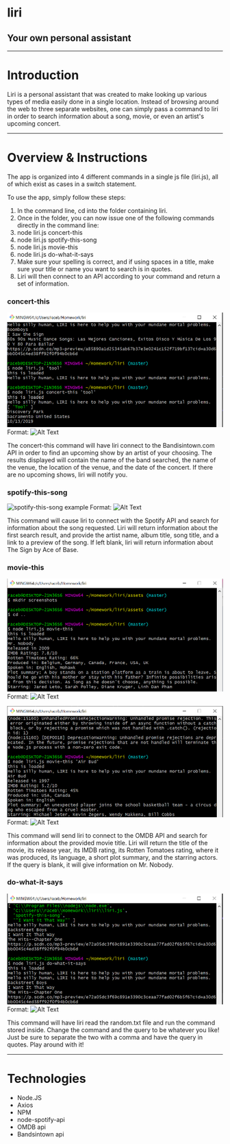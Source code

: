 # liri
## Your own personal assistant
----------------------------------------------------------------------------------------------------------------------------------------

# Introduction

Liri is a personal assistant that was created to make looking up various types of media easily done in a single location. Instead of browsing around the web to three separate websites, one can simply pass a command to liri in order to search information about a song, movie, or even an artist's upcoming concert.

----------------------------------------------------------------------------------------------------------------------------------------

# Overview & Instructions

The app is organized into 4 different commands in a single js file (liri.js), all of which exist as cases in a switch statement.

To use the app, simply follow these steps:

1. In the command line, cd into the folder containing liri.
1. Once in the folder, you can now issue one of the following commands directly in the command line:
  1. node liri.js concert-this <artist name>
  1. node liri.js spotify-this-song <song name>
  1. node liri.js movie-this <movie title>
  1. node liri.js do-what-it-says
1. Make sure your spelling is correct, and if using spaces in a title, make sure your title or name you want to search is in quotes.
1. Liri will then connect to an API according to your command and return a set of information.
  
### concert-this

![concert-this example](/assets/screenshots/concert-this.png)
Format: ![Alt Text](url)

The concert-this command will have liri connect to the Bandisintown.com API in order to find an upcoming show by an artist of your choosing. The results displayed will contain the name of the band searched, the name of the venue, the location of the venue, and the date of the concert. If there are no upcoming shows, liri will notify you.

### spotify-this-song

![spotify-this-song example](/assets/screenshots/spotify-this-song.png)
Format: ![Alt Text](url)

This command will cause liri to connect with the Spotify API and search for information about the song requested. Liri will return information about the first search result, and provide the artist name, album title, song title, and a link to a preview of the song. If left blank, liri will return information about The Sign by Ace of Base.

### movie-this

![movie-this example](/assets/screenshots/movie-this.png)
Format: ![Alt Text](url)

![movie-this example](/assets/screenshots/movie-this-search.png)
Format: ![Alt Text](url)

This command will send liri to connect to the OMDB API and search for information about the provided movie title. Liri will return the title of the movie, its release year, its IMDB rating, its Rotten Tomatoes rating, where it was produced, its language, a short plot summary, and the starring actors. If the query is blank, it will give information on Mr. Nobody.

### do-what-it-says

![do-what-it-says example](/assets/screenshots/do-what-it-says.png)
Format: ![Alt Text](url)

This command will have liri read the random.txt file and run the command stored inside. Change the command and the query to be whatever you like! Just be sure to separate the two with a comma and have the query in quotes. Play around with it!

----------------------------------------------------------------------------------------------------------------------------------------

# Technologies

* Node.JS
* Axios
* NPM
* node-spotify-api
* OMDB api
* Bandsintown api

